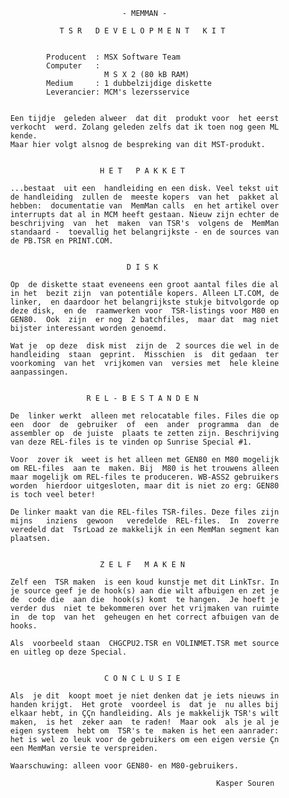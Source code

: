  
                                   - MEMMAN -
          
                     T S R   D E V E L O P M E N T   K I T 
                                                            
          
                  Producent  : MSX Software Team
                  Computer   :       
                               M S X 2 (80 kB RAM)
                  Medium     : 1 dubbelzijdige diskette
                  Leverancier: MCM's lezersservice
          
          
          Een tijdje  geleden alweer  dat dit  produkt voor  het eerst 
          verkocht  werd. Zolang geleden zelfs dat ik toen nog geen ML 
          kende.
          Maar hier volgt alsnog de bespreking van dit MST-produkt.
          
          
                              H E T   P A K K E T 
          
          ...bestaat  uit een  handleiding en een disk. Veel tekst uit 
          de handleiding  zullen de  meeste kopers  van het  pakket al 
          hebben:  documentatie van  MemMan calls  en het artikel over 
          interrupts dat al in MCM heeft gestaan. Nieuw zijn echter de 
          beschrijving  van  het  maken  van TSR's  volgens de  MemMan 
          standaard -  toevallig het belangrijkste - en de sources van 
          de PB.TSR en PRINT.COM.
          
          
                                    D I S K 
          
          Op  de diskette staat eveneens een groot aantal files die al 
          in het  bezit zijn  van potentiâle kopers. Alleen LT.COM, de 
          linker,  en daardoor het belangrijkste stukje bitvolgorde op 
          deze disk,  en de  raamwerken voor  TSR-listings voor M80 en 
          GEN80.  Ook  zijn  er nog  2 batchfiles,  maar dat  mag niet 
          bijster interessant worden genoemd.
          
          Wat je  op deze  disk mist  zijn de  2 sources die wel in de 
          handleiding  staan  geprint.  Misschien  is  dit gedaan  ter 
          voorkoming  van het  vrijkomen van  versies met  hele kleine 
          aanpassingen.
          
          
                           R E L - B E S T A N D E N 
          
          De  linker werkt  alleen met relocatable files. Files die op 
          een  door  de  gebruiker  of  een  ander  programma  dan  de 
          assembler op  de juiste  plaats te zetten zijn. Beschrijving 
          van deze REL-files is te vinden op Sunrise Special #1.
          
          Voor  zover ik  weet is het alleen met GEN80 en M80 mogelijk 
          om REL-files  aan te  maken. Bij  M80 is het trouwens alleen 
          maar mogelijk om REL-files te produceren. WB-ASS2 gebruikers 
          worden  hierdoor uitgesloten, maar dit is niet zo erg: GEN80 
          is toch veel beter!
          
          De linker maakt van die REL-files TSR-files. Deze files zijn 
          mijns   inziens  gewoon   veredelde  REL-files.  In  zoverre 
          veredeld dat  TsrLoad ze makkelijk in een MemMan segment kan 
          plaatsen.
          
          
                              Z E L F   M A K E N 
          
          Zelf een  TSR maken  is een koud kunstje met dit LinkTsr. In 
          je source geef je de hook(s) aan die wilt afbuigen en zet je 
          de  code die  aan die  hook(s) komt  te hangen.  Je hoeft je 
          verder dus  niet te bekommeren over het vrijmaken van ruimte 
          in  de top  van het  geheugen en het correct afbuigen van de 
          hooks.
          
          Als  voorbeeld staan  CHGCPU2.TSR en VOLINMET.TSR met source 
          en uitleg op deze Special.
          
          
                               C O N C L U S I E 
          
          Als  je dit  koopt moet je niet denken dat je iets nieuws in 
          handen krijgt.  Het grote  voordeel is  dat je  nu alles bij 
          elkaar hebt, in ÇÇn handleiding. Als je makkelijk TSR's wilt 
          maken,  is het  zeker aan  te raden!  Maar ook  als je al je 
          eigen systeem  hebt om  TSR's te  maken is het een aanrader: 
          het is wel zo leuk voor de gebruikers om een eigen versie Çn 
          een MemMan versie te verspreiden.
          
          Waarschuwing: alleen voor GEN80- en M80-gebruikers.
          
                                                        Kasper Souren
         